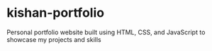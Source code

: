 # kishan-portfolio
Personal portfolio website built using HTML, CSS, and JavaScript to showcase my projects and skills
